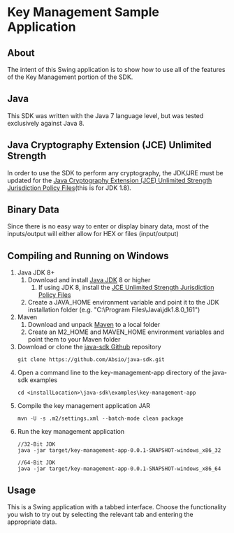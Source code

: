 # Key Management Sample Application	

## About
The intent of this Swing application is to show how to use all of the features of the Key Management portion of the SDK.

## Java
This SDK was written with the Java 7 language level, but was tested exclusively against Java 8.

## Java Cryptography Extension (JCE) Unlimited Strength
In order to use the SDK to perform any cryptography, the JDK/JRE must be updated for the [Java Cryptography Extension (JCE) Unlimited Strength Jurisdiction Policy Files](http://www.oracle.com/technetwork/java/javase/downloads/jce8-download-2133166.html)(this is for JDK 1.8).

## Binary Data
Since there is no easy way to enter or display binary data, most of the inputs/output will either allow for HEX or files (input/output)

## Compiling and Running on Windows

1. Java JDK 8+
    1. Download and install [Java JDK](http://www.oracle.com/technetwork/java/javase/downloads/index.html) 8 or higher
        1. If using JDK 8, install the [JCE Unlimited Strength Jurisdiction Policy Files](http://www.oracle.com/technetwork/java/javase/downloads/jce8-download-2133166.html)
    1. Create a JAVA_HOME environment variable and point it to the JDK installation folder (e.g. "C:\Program Files\Java\jdk1.8.0_161")
1. Maven    
    1. Download and unpack [Maven](http://maven.apache.org/download.cgi) to a local folder
    1. Create an M2_HOME and MAVEN_HOME environment variables and point them to your Maven folder 
1. Download or clone the [java-sdk Github](https://github.com/Absio/java-sdk) repository
    ```
    git clone https://github.com/Absio/java-sdk.git
    ```
1. Open a command line to the key-management-app directory of the java-sdk examples
    ```
    cd <installLocation>\java-sdk\examples\key-management-app
    ```
1. Compile the key management application JAR
    ```
    mvn -U -s .m2/settings.xml --batch-mode clean package
    ```
1. Run the key management application
    ```
    //32-Bit JDK
    java -jar target/key-management-app-0.0.1-SNAPSHOT-windows_x86_32
        
    //64-Bit JDK
    java -jar target/key-management-app-0.0.1-SNAPSHOT-windows_x86_64
    ```

## Usage
This is a Swing application with a tabbed interface.  Choose the functionality you wish to try out by selecting the relevant tab and entering the appropriate data.